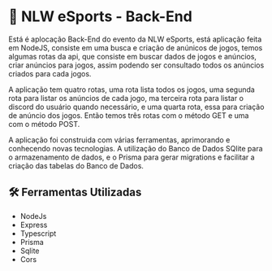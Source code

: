 # 🚀 NLW eSports - Back-End

 Está é aplocação Back-End do evento da NLW eSports, está aplicação feita em NodeJS, consiste em uma busca e criação de anúnicos de jogos, temos algumas rotas da api, que consiste em buscar dados de jogos e anúncios, criar anúncios para jogos, assim podendo ser consultado todos os anúncios criados para cada jogos.

 A aplicação tem quatro rotas, uma rota lista todos os jogos, uma segunda rota para listar os anúncios de cada jogo, ma terceira rota para listar o discord do usuário quando necessário, e uma quarta rota, essa para criação de anúncio dos jogos. Então temos três rotas com o método GET e uma com o método POST.

 A aplicação foi construida com várias ferramentas, aprimorando e conhecendo novas tecnologias. A utilização do Banco de Dados SQlite para o armazenamento de dados, e o Prisma para gerar migrations e facilitar a criação das tabelas do Banco de Dados.

## 🛠️ Ferramentas Utilizadas

 - NodeJs
 - Express
 - Typescript
 - Prisma
 - Sqlite
 - Cors
